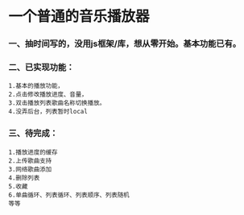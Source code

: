 # 一个普通的音乐播放器
### 一、抽时间写的，没用js框架/库，想从零开始。基本功能已有。
### 二、已实现功能：
    1.基本的播放功能，
    2.点击修改播放进度、音量，
    3.双击播放列表歌曲名称切换播放。
    4.没弄后台，列表暂时local
### 三、待完成：
    1.播放进度的缓存
    2.上传歌曲支持
    3.网络歌曲添加
    4.删除列表
    5.收藏
    6.单曲循环、列表循环、列表顺序、列表随机
    等等
